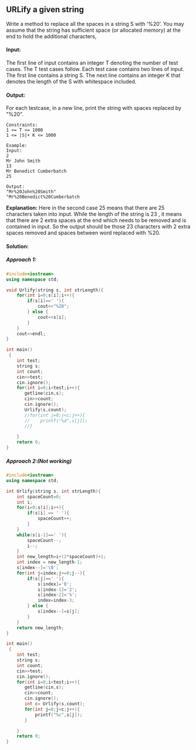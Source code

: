 ## URLify a given string
Write a method to replace all the spaces in a string S with ‘%20’. You may assume that the string has sufficient space (or allocated memory) at the end to hold the additional characters,

#### Input:
The first line of input contains an integer T denoting the number of test cases. The T test cases follow. Each test case contains two lines of input. The first line contains a string S. The next line contains an integer K that denotes the length of the S with whitespace included.

#### Output:
For each testcase, in a new line, print the string with spaces replaced by "%20".
```
Constraints:
1 <= T <= 1000
1 <= |S|+ K <= 1000

Example:
Input:
2
Mr John Smith
13
Mr Benedict Cumberbatch  
25

Output:
"Mr%20John%20Smith"
"Mr%20Benedict%20Cumberbatch
```
<b>Explanation:</b>
Here in the second case 25 means that there are 25 characters taken into input. While the length of the string is 23 , it means that there are 2 extra spaces at the end which needs to be removed and is contained in input. So the output should be those 23 characters with 2 extra spaces removed and spaces between word replaced with %20.

#### Solution:

##### Approach 1:
```c++
#include<iostream>
using namespace std;

void Urlify(string s, int strLength){
    for(int i=0;s[i];i++){
        if(s[i]==' '){
            cout<<"%20";
        } else {
            cout<<s[i];
        }
    }
    cout<<endl;
}

int main()
 {
	int test;
	string s;
	int count;
	cin>>test;
	cin.ignore();
	for(int i=0;i<test;i++){
	   getline(cin,s);
	   cin>>count;
	   cin.ignore();
	   Urlify(s,count);
	   //for(int j=0;j<c;j++){
	   //    printf("%d",s[j]);
	   //}

	}
	return 0;
}

```

##### Approach 2:(Not working)
```c++
#include<iostream>
using namespace std;

int Urlify(string s, int strLength){
    int spaceCount=0;
    int i;
    for(i=0;s[i];i++){
        if(s[i] == ' '){
            spaceCount++;
        }
    }
    while(s[i-1]==' '){
        spaceCount--;
        i--;
    }
    int new_length=i+(2*spaceCount)+1;
    int index = new_length-1;
    s[index--]='\0';
    for(int j=index;j>=0;j--){
        if(s[j]==' '){
            s[index]='0';
            s[index-1]='2';
            s[index-2]='%';
            index=index-3;
        } else {
            s[index--]=s[j];
        }
    }
    return new_length;
}

int main()
 {
	int test;
	string s;
	int count;
	cin>>test;
	cin.ignore();
	for(int i=0;i<test;i++){
	   getline(cin,s);
	   cin>>count;
	   cin.ignore();
	   int c= Urlify(s,count);
	   for(int j=0;j<c;j++){
	       printf("%c",s[j]);
	   }

	}
	return 0;
}

```
